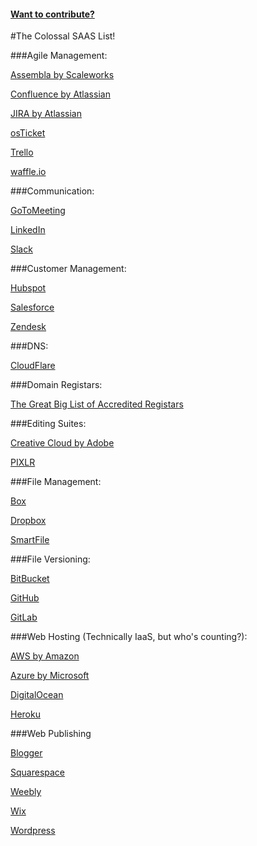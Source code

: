 #### [Want to contribute?](https://github.com/Ryanb58/the-colossal-saas-list/wiki)

#The Colossal SAAS List!

###Agile Management:

[Assembla by Scaleworks](https://www.assembla.com/)

[Confluence by Atlassian](https://www.atlassian.com/software/confluence)

[JIRA by Atlassian](https://jira.atlassian.com/secure/Dashboard.jspa)

[osTicket](http://osticket.com/)

[Trello](https://trello.com)

[waffle.io](https://waffle.io)

###Communication:

[GoToMeeting](https://www.gotomeeting.com/)

[LinkedIn](https://www.linkedin.com)

[Slack](https://slack.com)

###Customer Management:

[Hubspot](https://www.hubspot.com/)

[Salesforce](https://www.salesforce.com/)

[Zendesk](https://www.zendesk.com/)

###DNS:

[CloudFlare](https://www.cloudflare.com/)

###Domain Registars:

[The Great Big List of Accredited Registars](https://www.icann.org/registrar-reports/accredited-list.html)

###Editing Suites:

[Creative Cloud by Adobe](http://www.adobe.com/)

[PIXLR](https://pixlr.com/)

###File Management:

[Box](https://www.box.com/)

[Dropbox](https://www.dropbox.com/)

[SmartFile](https://www.smartfile.com/)

###File Versioning:

[BitBucket](https://bitbucket.org/)

[GitHub](https://github.com/)

[GitLab](https://about.gitlab.com/)

###Web Hosting (Technically IaaS, but who's counting?):

[AWS by Amazon](https://aws.amazon.com/)

[Azure by Microsoft](https://azure.com)

[DigitalOcean](https://www.digitalocean.com/)

[Heroku](https://www.heroku.com/)

###Web Publishing

[Blogger](https://www.blogger.com/home)

[Squarespace](https://www.squarespace.com/)

[Weebly](https://www.weebly.com/)

[Wix](http://www.wix.com/start/blog)

[Wordpress](https://wordpress.com/)
